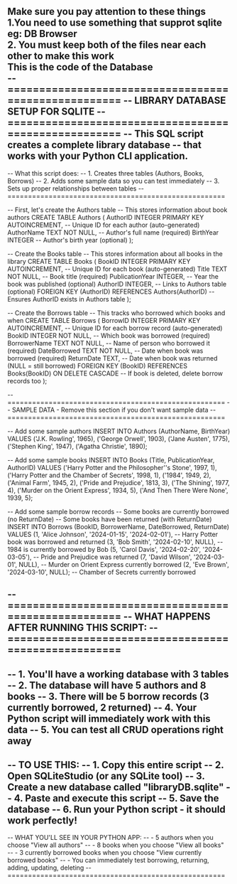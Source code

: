 <b>Make sure you pay attention to these things<br></b>
1.You need to use something that supprot sqlite eg: DB Browser<br>
2. You must keep both of the files near each other to make this work<br>
This is the code of the Database<br>
-- =====================================================
-- LIBRARY DATABASE SETUP FOR SQLITE
-- =====================================================
-- This SQL script creates a complete library database
-- that works with your Python CLI application.
-- 
-- What this script does:
-- 1. Creates three tables (Authors, Books, Borrows)
-- 2. Adds some sample data so you can test immediately
-- 3. Sets up proper relationships between tables
-- =====================================================

-- First, let's create the Authors table
-- This stores information about book authors
CREATE TABLE Authors (
    AuthorID INTEGER PRIMARY KEY AUTOINCREMENT,  -- Unique ID for each author (auto-generated)
    AuthorName TEXT NOT NULL,                    -- Author's full name (required)
    BirthYear INTEGER                            -- Author's birth year (optional)
);

-- Create the Books table
-- This stores information about all books in the library
CREATE TABLE Books (
    BookID INTEGER PRIMARY KEY AUTOINCREMENT,   -- Unique ID for each book (auto-generated)
    Title TEXT NOT NULL,                        -- Book title (required)
    PublicationYear INTEGER,                    -- Year the book was published (optional)
    AuthorID INTEGER,                           -- Links to Authors table (optional)
    FOREIGN KEY (AuthorID) REFERENCES Authors(AuthorID)  -- Ensures AuthorID exists in Authors table
);

-- Create the Borrows table
-- This tracks who borrowed which books and when
CREATE TABLE Borrows (
    BorrowID INTEGER PRIMARY KEY AUTOINCREMENT, -- Unique ID for each borrow record (auto-generated)
    BookID INTEGER NOT NULL,                    -- Which book was borrowed (required)
    BorrowerName TEXT NOT NULL,                 -- Name of person who borrowed it (required)
    DateBorrowed TEXT NOT NULL,                 -- Date when book was borrowed (required)
    ReturnDate TEXT,                            -- Date when book was returned (NULL = still borrowed)
    FOREIGN KEY (BookID) REFERENCES Books(BookID) ON DELETE CASCADE  -- If book is deleted, delete borrow records too
);

-- =====================================================
-- SAMPLE DATA - Remove this section if you don't want sample data
-- =====================================================

-- Add some sample authors
INSERT INTO Authors (AuthorName, BirthYear) VALUES 
    ('J.K. Rowling', 1965),
    ('George Orwell', 1903),
    ('Jane Austen', 1775),
    ('Stephen King', 1947),
    ('Agatha Christie', 1890);

-- Add some sample books
INSERT INTO Books (Title, PublicationYear, AuthorID) VALUES 
    ('Harry Potter and the Philosopher''s Stone', 1997, 1),
    ('Harry Potter and the Chamber of Secrets', 1998, 1),
    ('1984', 1949, 2),
    ('Animal Farm', 1945, 2),
    ('Pride and Prejudice', 1813, 3),
    ('The Shining', 1977, 4),
    ('Murder on the Orient Express', 1934, 5),
    ('And Then There Were None', 1939, 5);

-- Add some sample borrow records
-- Some books are currently borrowed (no ReturnDate)
-- Some books have been returned (with ReturnDate)
INSERT INTO Borrows (BookID, BorrowerName, DateBorrowed, ReturnDate) VALUES 
    (1, 'Alice Johnson', '2024-01-15', '2024-02-01'),  -- Harry Potter book was borrowed and returned
    (3, 'Bob Smith', '2024-02-10', NULL),              -- 1984 is currently borrowed by Bob
    (5, 'Carol Davis', '2024-02-20', '2024-03-05'),    -- Pride and Prejudice was returned
    (7, 'David Wilson', '2024-03-01', NULL),           -- Murder on Orient Express currently borrowed
    (2, 'Eve Brown', '2024-03-10', NULL);              -- Chamber of Secrets currently borrowed

-- =====================================================
-- WHAT HAPPENS AFTER RUNNING THIS SCRIPT:
-- =====================================================
-- 
-- 1. You'll have a working database with 3 tables
-- 2. The database will have 5 authors and 8 books
-- 3. There will be 5 borrow records (3 currently borrowed, 2 returned)
-- 4. Your Python script will immediately work with this data
-- 5. You can test all CRUD operations right away
-- 
-- TO USE THIS:
-- 1. Copy this entire script
-- 2. Open SQLiteStudio (or any SQLite tool)
-- 3. Create a new database called "libraryDB.sqlite"
-- 4. Paste and execute this script
-- 5. Save the database
-- 6. Run your Python script - it should work perfectly!
-- 
-- WHAT YOU'LL SEE IN YOUR PYTHON APP:
-- - 5 authors when you choose "View all authors"
-- - 8 books when you choose "View all books"  
-- - 3 currently borrowed books when you choose "View currently borrowed books"
-- - You can immediately test borrowing, returning, adding, updating, deleting
-- =====================================================
